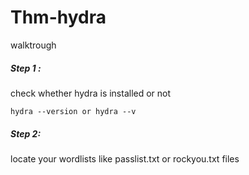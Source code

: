 # Thm-hydra
walktrough

<h5> Step 1 : </h5>
  <p>check whether hydra is installed or not   </p>

`` hydra --version or hydra --v `` 

<h5>Step 2: </h5>
  <p>locate your  wordlists like passlist.txt  or rockyou.txt files </p>
